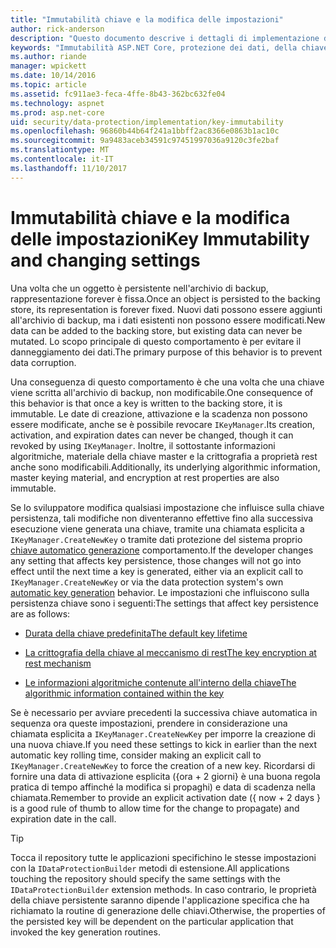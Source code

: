 ```yaml
---
title: "Immutabilità chiave e la modifica delle impostazioni"
author: rick-anderson
description: "Questo documento descrive i dettagli di implementazione di ASP.NET Core dati protezione chiave immutabilità API."
keywords: "Immutabilità ASP.NET Core, protezione dei dati, della chiave"
ms.author: riande
manager: wpickett
ms.date: 10/14/2016
ms.topic: article
ms.assetid: fc911ae3-feca-4ffe-8b43-362bc632fe04
ms.technology: aspnet
ms.prod: asp.net-core
uid: security/data-protection/implementation/key-immutability
ms.openlocfilehash: 96860b44b64f241a1bbff2ac8366e0863b1ac10c
ms.sourcegitcommit: 9a9483aceb34591c97451997036a9120c3fe2baf
ms.translationtype: MT
ms.contentlocale: it-IT
ms.lasthandoff: 11/10/2017
---
```

# <a name="key-immutability-and-changing-settings"></a><span data-ttu-id="78bf7-104">Immutabilità chiave e la modifica delle impostazioni</span><span class="sxs-lookup"><span data-stu-id="78bf7-104">Key Immutability and changing settings</span></span>

<span data-ttu-id="78bf7-105">Una volta che un oggetto è persistente nell'archivio di backup, rappresentazione forever è fissa.</span><span class="sxs-lookup"><span data-stu-id="78bf7-105">Once an object is persisted to the backing store, its representation is forever fixed.</span></span> <span data-ttu-id="78bf7-106">Nuovi dati possono essere aggiunti all'archivio di backup, ma i dati esistenti non possono essere modificati.</span><span class="sxs-lookup"><span data-stu-id="78bf7-106">New data can be added to the backing store, but existing data can never be mutated.</span></span> <span data-ttu-id="78bf7-107">Lo scopo principale di questo comportamento è per evitare il danneggiamento dei dati.</span><span class="sxs-lookup"><span data-stu-id="78bf7-107">The primary purpose of this behavior is to prevent data corruption.</span></span>

<span data-ttu-id="78bf7-108">Una conseguenza di questo comportamento è che una volta che una chiave viene scritta all'archivio di backup, non modificabile.</span><span class="sxs-lookup"><span data-stu-id="78bf7-108">One consequence of this behavior is that once a key is written to the backing store, it is immutable.</span></span> <span data-ttu-id="78bf7-109">Le date di creazione, attivazione e la scadenza non possono essere modificate, anche se è possibile revocare `IKeyManager`.</span><span class="sxs-lookup"><span data-stu-id="78bf7-109">Its creation, activation, and expiration dates can never be changed, though it can revoked by using `IKeyManager`.</span></span> <span data-ttu-id="78bf7-110">Inoltre, il sottostante informazioni algoritmiche, materiale della chiave master e la crittografia a proprietà rest anche sono modificabili.</span><span class="sxs-lookup"><span data-stu-id="78bf7-110">Additionally, its underlying algorithmic information, master keying material, and encryption at rest properties are also immutable.</span></span>

<span data-ttu-id="78bf7-111">Se lo sviluppatore modifica qualsiasi impostazione che influisce sulla chiave persistenza, tali modifiche non diventeranno effettive fino alla successiva esecuzione viene generata una chiave, tramite una chiamata esplicita a `IKeyManager.CreateNewKey` o tramite dati protezione del sistema proprio [chiave automatico generazione](key-management.md#data-protection-implementation-key-management) comportamento.</span><span class="sxs-lookup"><span data-stu-id="78bf7-111">If the developer changes any setting that affects key persistence, those changes will not go into effect until the next time a key is generated, either via an explicit call to `IKeyManager.CreateNewKey` or via the data protection system's own [automatic key generation](key-management.md#data-protection-implementation-key-management) behavior.</span></span> <span data-ttu-id="78bf7-112">Le impostazioni che influiscono sulla persistenza chiave sono i seguenti:</span><span class="sxs-lookup"><span data-stu-id="78bf7-112">The settings that affect key persistence are as follows:</span></span>

* [<span data-ttu-id="78bf7-113">Durata della chiave predefinita</span><span class="sxs-lookup"><span data-stu-id="78bf7-113">The default key lifetime</span></span>](key-management.md#data-protection-implementation-key-management)

* [<span data-ttu-id="78bf7-114">La crittografia della chiave al meccanismo di rest</span><span class="sxs-lookup"><span data-stu-id="78bf7-114">The key encryption at rest mechanism</span></span>](key-encryption-at-rest.md#data-protection-implementation-key-encryption-at-rest)

* [<span data-ttu-id="78bf7-115">Le informazioni algoritmiche contenute all'interno della chiave</span><span class="sxs-lookup"><span data-stu-id="78bf7-115">The algorithmic information contained within the key</span></span>](xref:security/data-protection/configuration/overview#changing-algorithms-with-usecryptographicalgorithms)

<span data-ttu-id="78bf7-116">Se è necessario per avviare precedenti la successiva chiave automatica in sequenza ora queste impostazioni, prendere in considerazione una chiamata esplicita a `IKeyManager.CreateNewKey` per imporre la creazione di una nuova chiave.</span><span class="sxs-lookup"><span data-stu-id="78bf7-116">If you need these settings to kick in earlier than the next automatic key rolling time, consider making an explicit call to `IKeyManager.CreateNewKey` to force the creation of a new key.</span></span> <span data-ttu-id="78bf7-117">Ricordarsi di fornire una data di attivazione esplicita ({ora + 2 giorni} è una buona regola pratica di tempo affinché la modifica si propaghi) e data di scadenza nella chiamata.</span><span class="sxs-lookup"><span data-stu-id="78bf7-117">Remember to provide an explicit activation date ({ now + 2 days } is a good rule of thumb to allow time for the change to propagate) and expiration date in the call.</span></span>

>[!TIP]
> <span data-ttu-id="78bf7-118">Tocca il repository tutte le applicazioni specifichino le stesse impostazioni con la `IDataProtectionBuilder` metodi di estensione.</span><span class="sxs-lookup"><span data-stu-id="78bf7-118">All applications touching the repository should specify the same settings with the `IDataProtectionBuilder` extension methods.</span></span> <span data-ttu-id="78bf7-119">In caso contrario, le proprietà della chiave persistente saranno dipende l'applicazione specifica che ha richiamato la routine di generazione delle chiavi.</span><span class="sxs-lookup"><span data-stu-id="78bf7-119">Otherwise, the properties of the persisted key will be dependent on the particular application that invoked the key generation routines.</span></span>
